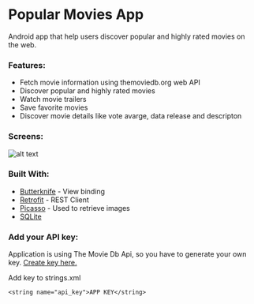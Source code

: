 # Popular Movies App

Android app that help users discover popular and highly rated movies on the web. 

### Features:

- Fetch movie information using themoviedb.org web API
- Discover popular and highly rated movies
- Watch movie trailers 
- Save favorite movies 
- Discover movie details like vote avarge, data release and descripton


### Screens:

![alt text](https://ibb.co/k8uKaA)




### Built With:

* [Butterknife](http://jakewharton.github.io/butterknife/) - View binding
* [Retrofit](http://square.github.io/retrofit/) - REST Client 
* [Picasso](http://square.github.io/picasso/) - Used to retrieve images
* [SQLite](https://www.sqlite.org/index.html) 


### Add your API key:

Application is using The Movie Db Api, so you have to generate your own key. [Create key here.](https://developers.themoviedb.org/3/getting-started/introduction)

Add key to strings.xml
```
<string name="api_key">APP KEY</string>
```




